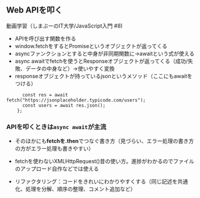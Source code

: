 ## Web APIを叩く
動画学習（しまぶーのIT大学/JavaScript入門 #8)

- APIを呼び出す関数を作る
- window.fetchをするとPromiseというオブジェクトが返ってくる
- asyncファンクションとすると中身が非同期関数に→awaitという式が使える
- async awaitでfetchを使うとResponseオブジェクトが返ってくる（成功/失敗、データの中身など）→使いやすく変換
- responseオブジェクトが持っているjsonというメソッド（ここにもawaitをつける）

``` async fucntion callApi() {
      const res = await fetch("https://jsonplaceholder.typicode.com/users");
      const users = await res.json();
    }; 
```
    
    
### APIを叩くときは`async await`が主流

- そのほかにも**fetchを.then**でつなぐ書き方（見づらい、エラー処理の書き方の方がエラー処理も書きやすい）

- fetchを使わないXMLHttpRequest()昔の使い方。進捗がわかるのでファイルのアップロード自作などでは使える


- リファクタリング：コードをきれいにわかりやすくする（同じ記述を共通化、処理を分解、順序の整理、コメント追加など）
